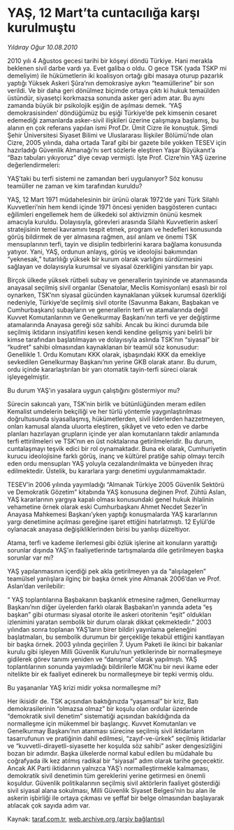 # YAŞ, 12 Mart’ta cuntacılığa karşı kurulmuştu

*Yıldıray Oğur 10.08.2010*

<div class="yazi"><p>2010 yılı 4 Ağustos gecesi tarihi bir köşeyi döndü Türkiye. Hani merakla beklenen sivil darbe vardı ya. Evet galiba o oldu. O gece TSK (yada TSKP mi demeliyim) ile hükümetlerin iki koalisyon ortağı gibi masaya oturup pazarlık yaptığı Yüksek Askeri Şûra’nın demokrasiye aykırı “teamüllerine” bir son verildi. Ve bir daha geri dönülmez biçimde ortaya çıktı ki hukuk temaülden üstündür, siyasetçi korkmazsa sonunda asker geri adım atar. Bu aynı zamanda büyük bir psikolojik eşiğin de aşılması demek. ‘YAŞ demokrasisinden’ döndüğümüz bu eşiği Türkiye’de pek kimsenin cesaret edemediği zamanlarda asker-sivil ilişkileri üzerine çalışmaya başlamış, bu alanın en çok referans yapılan ismi Prof.Dr. Ümit Cizre ile konuştuk. Şimdi Şehir Üniversitesi Siyaset Bilimi ve Uluslararası İlişkiler Bölümü’nde olan Cizre, 2005 yılında, daha ortada Taraf gibi bir gazete bile yokken TESEV için hazırladığı Güvenlik Almanağı’nı sert sözlerle eleştiren Yaşar Büyükanıt’a “Bazı tabuları yıkıyoruz” diye cevap vermişti. İşte Prof. Cizre’nin YAŞ üzerine değerlendirmeleri:</p>
<p>YAŞ’taki bu terfi sistemi ne zamandan beri uygulanıyor? Söz konusu teamüller ne zaman ve kim tarafından kuruldu?</p>
<p>YAŞ, 12 Mart 1971 müdahelesinin bir ürünü olarak 1972’de yani Türk Silahlı Kuvvetleri’nin hem kendi içinde 1971 öncesi yeniden başgösteren cuntacı eğilimleri engellemek hem de ülkedeki sol aktivizmin önünü kesmek amacıyla kuruldu. Dolayısıyla, görevleri arasında Silahlı Kuvvetlerin askerî stratejisinin temel kavramını tespit etmek, program ve hedefleri konusunda görüş bildirmek de yer almasına rağmen, asıl anlam ve önemi TSK mensuplarının terfi, tayin ve disiplin tedbirlerini karara bağlama konusunda yatıyor. Yani, YAŞ, ordunun anlayış, görüş ve ideolojisi bakımından “yeknesak,” tutarlılığı yüksek bir kurum olarak varlığını sürdürmesini sağlayan ve dolayısıyla kurumsal ve siyasal özerkliğini yansıtan bir yapı.</p>
<p>Birçok ülkede yüksek rütbeli subay ve generallerin tayininde ve atanmasında anayasal seçilmiş sivil organlar (Senatolar, Meclis Komisyonları) esaslı bir rol oynarken, TSK’nın siyasal gücünden kaynaklanan yüksek kurumsal özerkliği nedeniyle, Türkiye’de seçilmiş sivil otorite (Savunma Bakanı, Başbakan ve Cumhurbaşkanı) subayların ve generallerin terfi ve atamalarında değil Kuvvet Komutanlarının ve Genelkurmay Başkanı’nın terfi ve yer değiştirme atamalarında Anayasa gereği söz sahibi. Ancak bu ikinci durumda bile seçilmiş iktidarın insiyatifini kesen kendi kendine gelişmiş yani belirli bir kimse tarafından başlatılmayan ve dolayısıyla aslında TSK’nın “siyasal” bir “kudret” sahibi olmasından kaynaklanan bir teamül söz konusudur: Genellikle 1. Ordu Komutanı KKK olarak, işbaşındaki KKK da emekliye sevkedilen Genelkurmay Başkanı’nın yerine GKB olarak atanır. Bu durum, ordu içinde kararlaştırılan bir yarı otomatik tayin-terfi süreci olarak işleyegelmiştir.</p>
<p>Bu durum YAŞ’ın yasalara uygun çalıştığını göstermiyor mu?</p>
<p>Sürecin sakıncalı yanı, TSK’nin birlik ve bütünlüğünden meram edilen Kemalist umdelerin bekçiliği ve her türlü yöntemle yaygınlaştırılması doğrultusunda siyasallaşmış, hükümetlerden, sivil liderlerden hazzetmeyen, onları kamusal alanda uluorta eleştiren, şikâyet ve veto eden ve darbe planları hazırlayan grupların içinde yer alan komutanların takdir anlamında terfi ettirilmeleri ve TSK’nın en üst noktalarına getirilmeleridir. Bu durum, cuntalaşmayı teşvik edici bir rol oynamaktadır. Buna ek olarak, Cumhuriyetin kurucu ideolojisine farklı görüş, inanç ve kültürel pratiğe sahip olmayı tercih eden ordu mensupları YAŞ yoluyla cezalandırılmakta ve bünyeden ihraç edilmektedir. Üstelik, bu kararlara yargı denetimi uygulanmamaktadır.</p>
<p>TESEV’in 2006 yılında yayımladığı “Almanak Türkiye 2005 Güvenlik Sektörü ve Demokratik Gözetim” kitabında YAŞ konusuna değinen Prof. Zühtü Aslan, YAŞ kararlarının yargıya kapalı olması konusundaki genel hukuk ihlalinin vehametine örnek olarak eski Cumhurbaşkanı Ahmet Necdet Sezer’in Anayasa Mahkemesi Başkanı’yken yaptığı konuşmalarda YAŞ kararlarının yargı denetimine açılması gereğine işaret ettiğini hatırlatmıştı. 12 Eylül’de oylanacak anayasa değişikliklerinden birisi bu yanlışı düzeltiyor.</p>
<p>Atama, terfi ve kademe ilerlemesi gibi özlük işlerine ait konuların yarattığı sorunlar dışında YAŞ’ın faaliyetlerinde tartışmalarda dile getirilmeyen başka sorunlar var mı?</p>
<p>YAŞ yapılanmasının içerdiği pek akla getirilmeyen ya da “alışılagelen” teamülsel yanlışlara ilginç bir başka örnek yine Almanak 2006’dan ve Prof. Aslan’dan verilebilir:</p>
<p>“ YAŞ toplantılarına Başbakanın başkanlık etmesine rağmen, Genelkurmay Başkanı’nın diğer üyelerden farklı olarak Başbakan’ın yanında adeta “eş başkan” gibi oturması siyasal otorite ile askeri otoritenin “eşit” oldukları izlenimini yaratan sembolik bir durum olarak dikkat çekmektedir.” 2003 yılından sonra toplanan YAŞ’ların birer bildiri yayınlama geleneğini başlatmaları, bu sembolik durumun bir gerçekliğe tekabül ettiğini kanıtlayan bir başka örnek. 2003 yılında geçirilen 7. Uyum Paketi ile ikinci bir bakanlar kurulu gibi işleyen Milli Güvenlik Kurulu’nun yetkilerinde bir normalleşmeye gidilerek görev tanımı yeniden ve “danışma” olarak yapılmıştı. YAŞ toplantılarının sonunda yayımladığı bildirilerle MGK’nu bir nevi ikame eder nitelikte bir ek faaliyet edinerek bu normalleşmeye bir tepki vermiş oldu.</p>
<p>Bu yaşananlar YAŞ krizi midir yoksa normalleşme mi?</p>
<p>Her ikisidir de. TSK açısından baktığınızda “yaşamsal” bir kriz, Batı demokrasilerinin “olmazsa olmaz” bir koşulu olan ordular üzerinde “demokratik sivil denetim” sistematiği açısından bakıldığında da normalleşme için mükemmel bir başlangıç. Kuvvet Komutanları ve Genelkurmay Başkanı’nın atanması sürecine seçilmiş sivil iktidarların tasarrufunun ve pratiğinin dahil edilmesi, “zayıf-ve-ürkek” seçilmiş iktidarlar ve “kuvvetli-dirayetli-siyasette her koşulda söz sahibi” asker dengesizliğini bozan bir adımdır. Başka ülkelerde normal kabul edilen bu müdahale bu coğrafyada ilk kez atılmış radikal bir “siyasal” adım olarak tarihe geçecektir. Ancak AK Parti iktidarının yalnızca YAŞ’ı normalleştirmekle kalmaması, demokratik sivil denetimin tüm gereklerini yerine getirmesi en önemli koşuldur. Güvenlik politikalarının seçilmiş sivil aktörlerin faaliyet gösterdiği sivil siyasal alana sokulması, Milli Güvenlik Siyaset Belgesi’nin bu alan ile askerin işbirliği ile ortaya çıkması ve şeffaf bir belge olmasından başlayarak atılacak çok sayıda adım var.</p></div>

Kaynak: [taraf.com.tr](http://www.taraf.com.tr:80/yildiray-ogur/makale-yas-12-mart-ta-cuntaciliga-karsi-kurulmustu.htm), [web.archive.org (arşiv bağlantısı)](http://web.archive.org/web/20100816142738/http://www.taraf.com.tr:80/yildiray-ogur/makale-yas-12-mart-ta-cuntaciliga-karsi-kurulmustu.htm)
